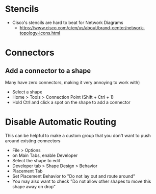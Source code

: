 # Stencils
- Cisco's stencils are hard to beat for Network Diagrams
  - https://www.cisco.com/c/en/us/about/brand-center/network-topology-icons.html

# Connectors
## Add a connector to a shape
Many have zero connectors, making it very annoying to work with)
  - Select a shape
  - Home > Tools > Connection Point (Shift + Ctrl + 1)
  - Hold Ctrl and click a spot on the shape to add a connector

# Disable Automatic Routing
This can be helpful to make a custom group that you don't want to push around existing connectors
- File > Options
- on Main Tabs, enable Developer
- Select the shape to edit 
- Developer tab > Shape Design > Behavior
- Placement Tab
- Set Placement Behavior to "Do not lay out and route around"
- You may also want to check "Do not allow other shapes to move this shape away on drop"




